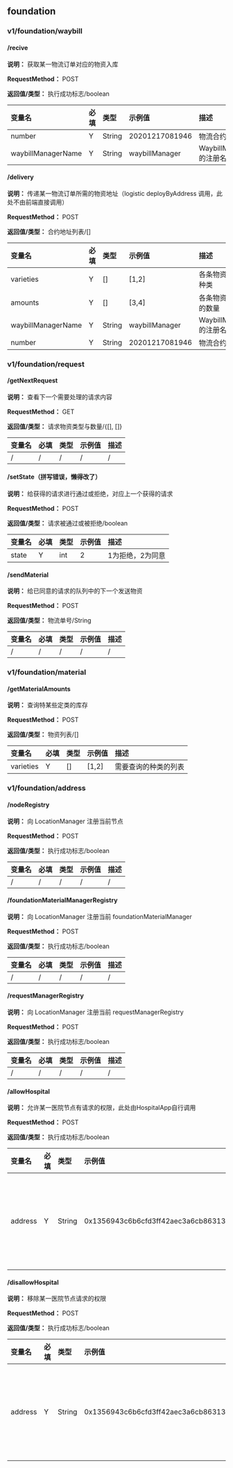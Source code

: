 ## foundation 

### v1/foundation/waybill

#### /recive

**说明：** 获取某一物流订单对应的物资入库

**RequestMethod：** POST

**返回值/类型：** 执行成功标志/boolean

变量名|必填|类型|示例值|描述
:--|:--|:--|:--|:--
number|Y|String|20201217081946|物流合约的编号
waybillManagerName|Y|String|waybillManager|WaybillManager的注册名

#### /delivery

**说明：** 传递某一物流订单所需的物资地址（logistic deployByAddress 调用，此处不由前端直接调用）

**RequestMethod：** POST

**返回值/类型：** 合约地址列表/[]

变量名|必填|类型|示例值|描述
:--|:--|:--|:--|:--
varieties|Y|[]|[1,2]|各条物资对应的种类
amounts|Y|[]|[3,4]|各条物资对应给的数量
waybillManagerName|Y|String|waybillManager|WaybillManager 的注册名
number|Y|String|20201217081946|物流合约的编号

### v1/foundation/request

#### /getNextRequest

**说明：** 查看下一个需要处理的请求内容

**RequestMethod：** GET

**返回值/类型：** 请求物资类型与数量/{[], []}

变量名|必填|类型|示例值|描述
:--|:--|:--|:--|:--
/|/|/|/|/

#### /setState（拼写错误，懒得改了）

**说明：** 给获得的请求进行通过或拒绝，对应上一个获得的请求

**RequestMethod：** POST

**返回值/类型：** 请求被通过或被拒绝/boolean

变量名|必填|类型|示例值|描述
:--|:--|:--|:--|:--
state|Y|int|2|1为拒绝，2为同意

#### /sendMaterial

**说明：** 给已同意的请求的队列中的下一个发送物资

**RequestMethod：** POST

**返回值/类型：** 物流单号/String

变量名|必填|类型|示例值|描述
:--|:--|:--|:--|:--
/|/|/|/|/

### v1/foundation/material

#### /getMaterialAmounts

**说明：** 查询特某些定类的库存

**RequestMethod：** POST

**返回值/类型：** 物资列表/[]

变量名|必填|类型|示例值|描述
:--|:--|:--|:--|:--
varieties|Y|[]|[1,2]|需要查询的种类的列表

### v1/foundation/address

#### /nodeRegistry 

**说明：** 向 LocationManager 注册当前节点

**RequestMethod：** POST

**返回值/类型：** 执行成功标志/boolean

变量名|必填|类型|示例值|描述
:--|:--|:--|:--|:--
/|/|/|/|/

#### /foundationMaterialManagerRegistry

**说明：** 向 LocationManager 注册当前 foundationMaterialManager

**RequestMethod：** POST

**返回值/类型：** 执行成功标志/boolean

变量名|必填|类型|示例值|描述
:--|:--|:--|:--|:--
/|/|/|/|/

#### /requestManagerRegistry

**说明：** 向 LocationManager 注册当前 requestManagerRegistry

**RequestMethod：** POST

**返回值/类型：** 执行成功标志/boolean

变量名|必填|类型|示例值|描述
:--|:--|:--|:--|:--
/|/|/|/|/

#### /allowHospital

**说明：** 允许某一医院节点有请求的权限，此处由HospitalApp自行调用

**RequestMethod：** POST

**返回值/类型：** 执行成功标志/boolean

变量名|必填|类型|示例值|描述
:--|:--|:--|:--|:--
address|Y|String|0x1356943c6b6cfd3ff42aec3a6cb863135108e804|合约或节点的地址值

#### /disallowHospital

**说明：** 移除某一医院节点请求的权限

**RequestMethod：** POST

**返回值/类型：** 执行成功标志/boolean

变量名|必填|类型|示例值|描述
:--|:--|:--|:--|:--
address|Y|String|0x1356943c6b6cfd3ff42aec3a6cb863135108e804|合约或节点的地址值

